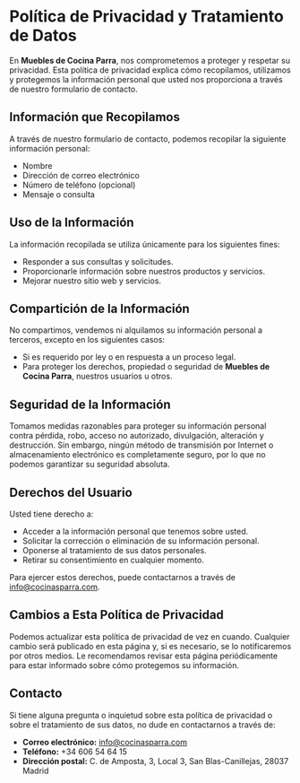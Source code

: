 # Política de Privacidad y Tratamiento de Datos

En **Muebles de Cocina Parra**, nos comprometemos a proteger y respetar su privacidad. Esta política de privacidad explica cómo recopilamos, utilizamos y protegemos la información personal que usted nos proporciona a través de nuestro formulario de contacto.

## Información que Recopilamos

A través de nuestro formulario de contacto, podemos recopilar la siguiente información personal:

- Nombre
- Dirección de correo electrónico
- Número de teléfono (opcional)
- Mensaje o consulta

## Uso de la Información

La información recopilada se utiliza únicamente para los siguientes fines:

- Responder a sus consultas y solicitudes.
- Proporcionarle información sobre nuestros productos y servicios.
- Mejorar nuestro sitio web y servicios.

## Compartición de la Información

No compartimos, vendemos ni alquilamos su información personal a terceros, excepto en los siguientes casos:

- Si es requerido por ley o en respuesta a un proceso legal.
- Para proteger los derechos, propiedad o seguridad de **Muebles de Cocina Parra**, nuestros usuarios u otros.

## Seguridad de la Información

Tomamos medidas razonables para proteger su información personal contra pérdida, robo, acceso no autorizado, divulgación, alteración y destrucción. Sin embargo, ningún método de transmisión por Internet o almacenamiento electrónico es completamente seguro, por lo que no podemos garantizar su seguridad absoluta.

## Derechos del Usuario

Usted tiene derecho a:

- Acceder a la información personal que tenemos sobre usted.
- Solicitar la corrección o eliminación de su información personal.
- Oponerse al tratamiento de sus datos personales.
- Retirar su consentimiento en cualquier momento.

Para ejercer estos derechos, puede contactarnos a través de [info@cocinasparra.com](mailto:info@cocinasparra.com).

## Cambios a Esta Política de Privacidad

Podemos actualizar esta política de privacidad de vez en cuando. Cualquier cambio será publicado en esta página y, si es necesario, se lo notificaremos por otros medios. Le recomendamos revisar esta página periódicamente para estar informado sobre cómo protegemos su información.

## Contacto

Si tiene alguna pregunta o inquietud sobre esta política de privacidad o sobre el tratamiento de sus datos, no dude en contactarnos a través de:

- **Correo electrónico:** [info@cocinasparra.com](mailto:info@cocinasparra.com)
- **Teléfono:** +34 606 54 64 15
- **Dirección postal:** C. de Amposta, 3, Local 3, San Blas-Canillejas, 28037 Madrid
